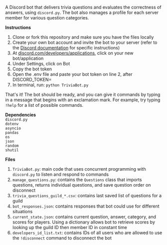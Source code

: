 A Discord bot that delivers trivia questions and evaluates the correctness of answers, using `discord.py`. The bot also manages a profile for each server member for various question categories.

**Instructions**
1. Clone or fork this repository and make sure you have the files locally
2. Create your own bot account and invite the bot to your server (refer to the [Discord documentation](https://discordpy.readthedocs.io/en/latest/discord.html) for specific instructions)
3. At [discord.com/developers/applications](https://discord.com/developers/applications), click on your new bot/application
4. Under Settings, click on Bot
5. Copy the bot token
6. Open the .env file and paste your bot token on line 2, after DISCORD_TOKEN=
7. In terminal, run:  `python TriviaBot.py`

That's it! The bot should be ready, and you can give it commands by typing in a message that begins with an exclamation mark. For example, try typing `!help` for a list of possible commands.

**Dependencies**    
`discord.py`  
`dotenv`  
`asyncio`  
`pandas`  
`os`  
`json`  
`random`  
`shutil`  

**Files**  
1. `TriviaBot.py`: main code that uses concurrent programming with `discord.py` to listen and respond to commands  
2. `manage_questions.py`: contains the `Questions` class that imports questions, returns individual questions, and save question order on disconnect  
3. `trivia_questions_guild_*.csv`: contains last saved list of questions for a guild  
4. `bot_responses.json`: contains responses that bot could use for different situations
5. `current_state.json`: contains current question, answer, category, and scores for players. Using a dictionary allows bot to retrieve scores by looking up the guild ID then member ID in constant time
6. `developers_id_list.txt`: contains IDs of all users who are allowed to use the `!disconnect` command to disconnect the bot
